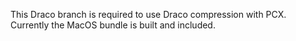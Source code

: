 This Draco branch is required to use Draco compression with PCX. Currently the MacOS bundle is built and included.
